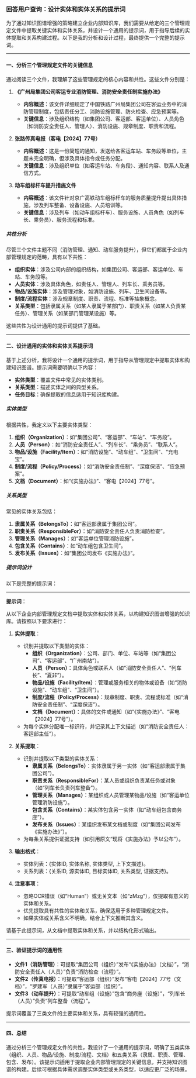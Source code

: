 ### 回答用户查询：设计实体和实体关系的提示词

为了通过知识图谱增强的策略建立企业内部知识库，我们需要从给定的三个管理规定文件中提取关键实体和实体关系，并设计一个通用的提示词，用于指导后续的实体提取和关系构建过程。以下是我的分析和设计过程，最终提供一个完整的提示词。

---

#### 一、分析三个管理规定文件的关键信息

通过阅读三个文件，我理解了这些管理规定的核心内容和共性。这些文件分别是：

1. **《广州局集团公司客运专业消防管理、消防安全责任制实施办法》**  
   - **内容概述**：该文件详细规定了中国铁路广州局集团公司在客运业务中的消防管理制度，包括责任分工、消防设施管理、防火检查、应急预案等。
   - **关键信息**：涉及组织结构（如集团公司、客运部、客运单位）、人员角色（如消防安全责任人、管理人）、消防设施、规章制度、职责和流程。

2. **张路传真电报（客电【2024】77号）**  
   - **内容概述**：这是一份简短的通知，发送给各客运车站、车务段等单位，主题未完全明确，但涉及具体指令或任务分配。
   - **关键信息**：涉及组织单位（如客运车站、车务段）、通知内容、联系人及通信方式。

3. **动车组标杆车提升措施文件**  
   - **内容概述**：该文件针对京广高铁动车组标杆车的服务质量提升提出具体措施，涉及列车整备、设备设施、人员培训等。
   - **关键信息**：涉及列车（如动车组标杆车）、服务设施、人员角色（如列车长、乘务员）、服务流程和标准。

##### 共性分析
尽管三个文件主题不同（消防管理、通知、动车服务提升），但它们都属于企业内部管理规定的范畴，具有以下共性：
- **组织实体**：涉及公司内部的组织结构，如集团公司、客运部、客运单位、车站、车务段等。
- **人员实体**：涉及具体角色，如责任人、管理人、列车长、乘务员等。
- **物品/设施实体**：涉及管理对象，如消防设施、列车、卫生间设备等。
- **制度/流程实体**：涉及规章制度、职责、流程、标准等抽象概念。
- **关系类型**：包括隶属关系（如某人隶属于某部门）、职责关系（如某人负责某任务）、管理关系（如某部门管理某设施）等。

这些共性为设计通用的提示词提供了基础。

---

#### 二、设计通用的实体和实体关系提示词

基于上述分析，我将设计一个通用的提示词，用于指导从管理规定中提取实体和构建知识图谱。提示词需要明确以下内容：
- **实体类型**：覆盖文件中常见的实体类别。
- **关系类型**：描述实体之间的典型关系。
- **任务目标**：确保提取的信息适用于知识库构建。

##### 实体类型
根据共性，我定义以下主要实体类型：
1. **组织（Organization）**：如“集团公司”、“客运部”、“车站”、“车务段”。
2. **人员（Person）**：如“消防安全责任人”、“列车长”、“乘务员”、“联系人”。
3. **物品/设施（Facility/Item）**：如“消防设施”、“动车组”、“卫生间”、“充电宝”。
4. **制度/流程（Policy/Process）**：如“消防安全责任制”、“深度保洁”、“应急预案”。
5. **文档（Document）**：如“《实施办法》”、“客电【2024】77号”。

##### 关系类型
常见的实体关系包括：
1. **隶属关系（BelongsTo）**：如“客运部隶属于集团公司”。
2. **职责关系（ResponsibleFor）**：如“消防安全责任人负责消防检查”。
3. **管理关系（Manages）**：如“客运单位管理消防设施”。
4. **包含关系（Contains）**：如“动车组包含卫生间”。
5. **发布关系（Issues）**：如“集团公司发布《实施办法》”。

##### 提示词设计
以下是完整的提示词：

---

**提示词**：

从以下企业内部管理规定文档中提取实体和实体关系，以构建知识图谱增强的知识库。请按照以下要求进行：

1. **实体提取**：
   - 识别并提取以下类型的实体：
     - **组织（Organization）**：公司、部门、单位、车站等（如“集团公司”、“客运部”、“广州南站”）。
     - **人员（Person）**：具体角色或联系人（如“消防安全责任人”、“列车长”、“夏非”）。
     - **物品/设施（Facility/Item）**：管理或服务相关的物体或设备（如“消防设施”、“动车组”、“卫生间”）。
     - **制度/流程（Policy/Process）**：规章制度、职责、流程或标准（如“消防安全责任制”、“深度保洁”）。
     - **文档（Document）**：具体的文件或通知（如“《实施办法》”、“客电【2024】77号”）。
   - 为每个实体分配唯一标识符，并记录其上下文描述（如“消防安全责任人：客运部主任”）。

2. **关系提取**：
   - 识别并提取以下类型的实体关系：
     - **隶属关系（BelongsTo）**：实体隶属于另一实体（如“客运部隶属于集团公司”）。
     - **职责关系（ResponsibleFor）**：某人员或组织负责某任务或对象（如“列车长负责列车整备”）。
     - **管理关系（Manages）**：某组织或人员管理某物品/设施（如“客运单位管理消防设施”）。
     - **包含关系（Contains）**：某实体包含另一实体（如“动车组包含商务座”）。
     - **发布关系（Issues）**：某组织发布某文档或制度（如“集团公司发布《实施办法》”）。
   - 为每条关系提供证据支持（如引用原文“现将《实施办法》予以公布”）。

3. **输出格式**：
   - 实体列表：{实体ID, 实体名称, 实体类型, 上下文描述}。
   - 关系列表：{关系ID, 源实体ID, 目标实体ID, 关系类型, 证据支持}。

4. **注意事项**：
   - 忽略OCR错误（如“Human”）或无关文本（如“zMzg”），仅提取有意义的实体和关系。
   - 优先提取具有共性的实体和关系，确保适用于多种管理规定文件。
   - 如果实体或关系含义不明确，结合上下文推断其含义。

请基于此提示词，从文档中提取实体和关系，并以结构化形式输出。

---

#### 三、验证提示词的通用性

- **文件1（消防管理）**：可提取“集团公司（组织）”发布“《实施办法》（文档）”，“消防安全责任人（人员）”负责“消防检查（流程）”。
- **文件2（传真电报）**：可提取“客运部（组织）”发布“客电【2024】77号（文档）”，“罗建军（人员）”隶属于“客运部（组织）”。
- **文件3（动车提升）**：可提取“动车组（设施）”包含“商务座（设施）”，“列车长（人员）”负责“列车整备（流程）”。

提示词覆盖了三类文件的主要实体和关系，具有较强的通用性。

---

#### 四、总结

通过分析三个管理规定文件的共性，我设计了一个通用的提示词，明确了五类实体（组织、人员、物品/设施、制度/流程、文档）和五类关系（隶属、职责、管理、包含、发布）。该提示词适用于提取企业内部管理规定的关键信息，并支持知识图谱的构建。后续可根据具体需求调整实体类型或关系类型，以适应更广泛的场景。
